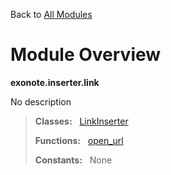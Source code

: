 Back to [All Modules](https://github.com/pyrustic/exonote/blob/master/docs/modules/README.md#readme)

# Module Overview

**exonote.inserter.link**
 
No description

> **Classes:** &nbsp; [LinkInserter](https://github.com/pyrustic/exonote/blob/master/docs/modules/content/exonote.inserter.link/content/classes/LinkInserter.md#class-linkinserter)
>
> **Functions:** &nbsp; [open\_url](https://github.com/pyrustic/exonote/blob/master/docs/modules/content/exonote.inserter.link/content/functions.md#open_url)
>
> **Constants:** &nbsp; None
